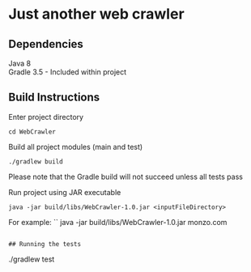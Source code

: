 # Just another web crawler


## Dependencies

Java 8 <br />
Gradle 3.5 - Included within project

## Build Instructions

Enter project directory
```
cd WebCrawler
```

Build all project modules (main and test)
```
./gradlew build
```
Please note that the Gradle build will not succeed unless all tests pass


Run project using JAR executable
```
java -jar build/libs/WebCrawler-1.0.jar <inputFileDirectory>
```

For example:
``
java -jar build/libs/WebCrawler-1.0.jar monzo.com
```

## Running the tests
```
./gradlew test
```
